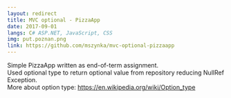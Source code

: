 ```yaml
---
layout: redirect
title: MVC optional - PizzaApp
date: 2017-09-01
langs: C# ASP.NET, JavaScript, CSS
img: put.poznan.png
link: https://github.com/mszynka/mvc-optional-pizzaapp
---
```


Simple PizzaApp written as end-of-term assignment. <br>
Used optional type to return optional value from repository reducing NullRef Exception. <br>
More about option type: <a href="https://en.wikipedia.org/wiki/Option_type">https://en.wikipedia.org/wiki/Option_type</a>
